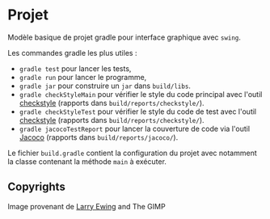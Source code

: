 # Projet 

Modèle basique de projet gradle pour interface graphique avec `swing`.

Les commandes gradle les plus utiles :

- `gradle test` pour lancer les tests,
- `gradle run` pour lancer le programme,
- `gradle jar` pour construire un `jar` dans `build/libs`.
- `gradle checkStyleMain` pour vérifier le style du code principal avec l'outil [checkstyle](https://checkstyle.sourceforge.io/) (rapports dans `build/reports/checkstyle/`).
- `gradle checkStyleTest` pour vérifier le style du code de test avec l'outil [checkstyle](https://checkstyle.sourceforge.io/) (rapports dans `build/reports/checkstyle/`).
- `gradle jacocoTestReport` pour lancer la couverture de  code via l'outil [Jacoco](https://www.eclemma.org/jacoco/) (rapports dans `build/reports/jacoco/`). 

Le fichier `build.gradle` contient la configuration du projet avec notamment la classe contenant la méthode `main` à exécuter.

## Copyrights

Image provenant de [Larry Ewing](lewing@isc.tamu.edu) and The GIMP
